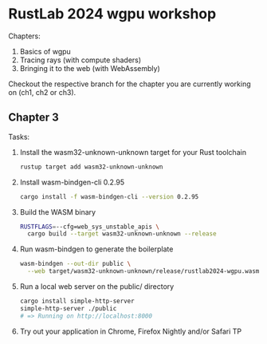 # RustLab 2024 wgpu workshop

Chapters:

1. Basics of wgpu
2. Tracing rays (with compute shaders)
3. Bringing it to the web (with WebAssembly)

Checkout the respective branch for the chapter you are currently working on (ch1, ch2 or ch3).

## Chapter 3

Tasks:

1. Install the wasm32-unknown-unknown target for your Rust toolchain
   ```bash
   rustup target add wasm32-unknown-unknown
   ```
2. Install wasm-bindgen-cli 0.2.95
   ```bash
   cargo install -f wasm-bindgen-cli --version 0.2.95
   ```
3. Build the WASM binary
   ```bash
   RUSTFLAGS=--cfg=web_sys_unstable_apis \
     cargo build --target wasm32-unknown-unknown --release
   ```
4. Run wasm-bindgen to generate the boilerplate
   ```bash
   wasm-bindgen --out-dir public \
     --web target/wasm32-unknown-unknown/release/rustlab2024-wgpu.wasm
   ```
5. Run a local web server on the public/ directory
   ```bash
   cargo install simple-http-server
   simple-http-server ./public
   # => Running on http://localhost:8000
   ```
6. Try out your application in Chrome, Firefox Nightly and/or Safari TP
